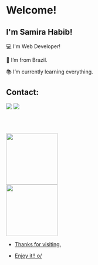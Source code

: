 # Welcome!

 

## I'm Samira Habib!

 

:computer: I'm Web Developer!

:house_with_garden: I’m from Brazil.

:books: I’m currently learning everything.

## Contact:

<div class="main">
 <a href="https://www.linkedin.com/in/samira-habib-45a46b1b6/" target="_blank"><img loading="lazy" src="https://img.shields.io/badge/-LinkedIn-%230077B5?style=for-the-badge&logo=linkedin&logoColor=white" target="_blank"></a>
 <a href="mailto:samirahabib08@gmail.com"><img loading="lazy" src="https://img.shields.io/badge/Gmail-D14836?style=for-the-badge&logo=gmail&logoColor=white" target="_blank"></a>
</div>

<br></br>

<div class="footer">
 <a href="https://github.com/SamiraHabib">
 <img height="140em" src="https://github-readme-stats.vercel.app/api/top-langs/?username=SamiraHabib&layout=compact&langs_count=7&theme=dracula"/>
 <div>
  <img height="140em" style="left:50" src="https://github-readme-stats.vercel.app/api?username=SamiraHabib&show_icons=true&theme=dracula&include_all_commits=true&count_private=true"/>
 </div>
</div>

- Thanks for visiting.

- Enjoy it!! o/
